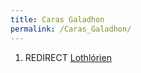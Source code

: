 ```yaml
---
title: Caras Galadhon
permalink: /Caras_Galadhon/
---
```


1.  REDIRECT [Lothlórien](Lothlórien "wikilink")